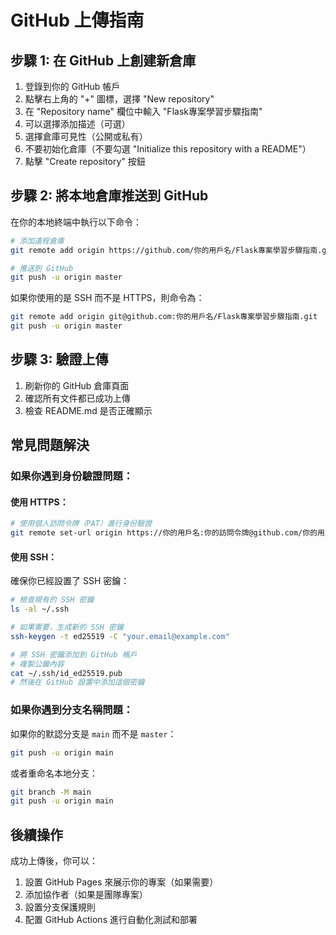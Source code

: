 # GitHub 上傳指南

## 步驟 1: 在 GitHub 上創建新倉庫

1. 登錄到你的 GitHub 帳戶
2. 點擊右上角的 "+" 圖標，選擇 "New repository"
3. 在 "Repository name" 欄位中輸入 "Flask專案學習步驟指南"
4. 可以選擇添加描述（可選）
5. 選擇倉庫可見性（公開或私有）
6. 不要初始化倉庫（不要勾選 "Initialize this repository with a README"）
7. 點擊 "Create repository" 按鈕

## 步驟 2: 將本地倉庫推送到 GitHub

在你的本地終端中執行以下命令：

```bash
# 添加遠程倉庫
git remote add origin https://github.com/你的用戶名/Flask專案學習步驟指南.git

# 推送到 GitHub
git push -u origin master
```

如果你使用的是 SSH 而不是 HTTPS，則命令為：

```bash
git remote add origin git@github.com:你的用戶名/Flask專案學習步驟指南.git
git push -u origin master
```

## 步驟 3: 驗證上傳

1. 刷新你的 GitHub 倉庫頁面
2. 確認所有文件都已成功上傳
3. 檢查 README.md 是否正確顯示

## 常見問題解決

### 如果你遇到身份驗證問題：

#### 使用 HTTPS：
```bash
# 使用個人訪問令牌（PAT）進行身份驗證
git remote set-url origin https://你的用戶名:你的訪問令牌@github.com/你的用戶名/Flask專案學習步驟指南.git
```

#### 使用 SSH：
確保你已經設置了 SSH 密鑰：
```bash
# 檢查現有的 SSH 密鑰
ls -al ~/.ssh

# 如果需要，生成新的 SSH 密鑰
ssh-keygen -t ed25519 -C "your.email@example.com"

# 將 SSH 密鑰添加到 GitHub 帳戶
# 複製公鑰內容
cat ~/.ssh/id_ed25519.pub
# 然後在 GitHub 設置中添加這個密鑰
```

### 如果你遇到分支名稱問題：

如果你的默認分支是 `main` 而不是 `master`：
```bash
git push -u origin main
```

或者重命名本地分支：
```bash
git branch -M main
git push -u origin main
```

## 後續操作

成功上傳後，你可以：

1. 設置 GitHub Pages 來展示你的專案（如果需要）
2. 添加協作者（如果是團隊專案）
3. 設置分支保護規則
4. 配置 GitHub Actions 進行自動化測試和部署